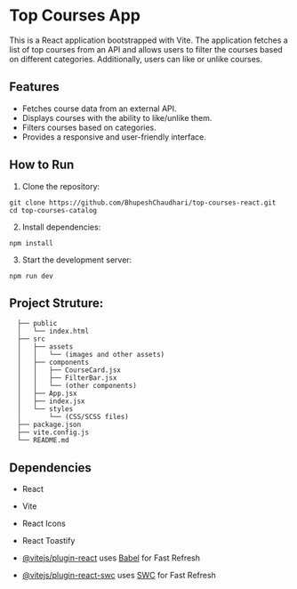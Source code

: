 # Top Courses App

This is a React application bootstrapped with Vite. The application fetches a list of top courses from an API and allows users to filter the courses based on different categories. Additionally, users can like or unlike courses.

## Features
  - Fetches course data from an external API.
  - Displays courses with the ability to like/unlike them.
  - Filters courses based on categories.
  - Provides a responsive and user-friendly interface.
    
## How to Run
1. Clone the repository:
  ```
  git clone https://github.com/BhupeshChaudhari/top-courses-react.git
  cd top-courses-catalog
  ```

2. Install dependencies:
  ```
  npm install 
  ```

3. Start the development server:
  ```
  npm run dev
  ```

## Project Struture:
```
  ├── public
  │   └── index.html
  ├── src
  │   ├── assets
  │   │   └── (images and other assets)
  │   ├── components
  │   │   ├── CourseCard.jsx
  │   │   ├── FilterBar.jsx
  │   │   └── (other components)
  │   ├── App.jsx
  │   ├── index.jsx
  │   └── styles
  │       └── (CSS/SCSS files)
  ├── package.json
  ├── vite.config.js
  └── README.md
```

## Dependencies
  - React
  - Vite
  - React Icons
  - React Toastify

- [@vitejs/plugin-react](https://github.com/vitejs/vite-plugin-react/blob/main/packages/plugin-react/README.md) uses [Babel](https://babeljs.io/) for Fast Refresh
- [@vitejs/plugin-react-swc](https://github.com/vitejs/vite-plugin-react-swc) uses [SWC](https://swc.rs/) for Fast Refresh

